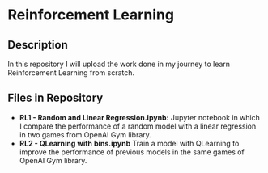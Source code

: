 # Reinforcement Learning

## Description
In this repository I will upload the work done in my journey to learn Reinforcement Learning from scratch.

## Files in Repository
* **RL1 - Random and Linear Regression.ipynb:** Jupyter notebook in which I compare the performance of a random model with a linear regression in two games from OpenAI Gym library.
* **RL2 - QLearning with bins.ipynb** Train a model with QLearning to improve the performance of previous models in the same games of OpenAI Gym library.
